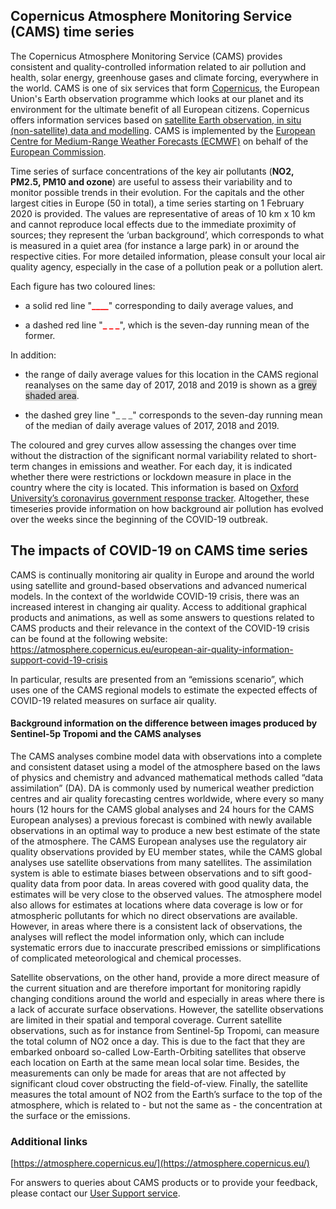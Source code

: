 ## Copernicus Atmosphere Monitoring Service (CAMS) time series
The Copernicus Atmosphere Monitoring Service (CAMS) provides consistent and quality-controlled information related to air pollution and health, solar energy, greenhouse gases and climate forcing, everywhere in the world. CAMS is one of six services that form [Copernicus](http://www.copernicus.eu/), the European Union's Earth observation programme which looks at our planet and its environment for the ultimate benefit of all European citizens. Copernicus offers information services based on [satellite Earth observation, in situ (non-satellite) data and modelling](https://atmosphere.copernicus.eu/what-we-do). CAMS is implemented by the [European Centre for Medium-Range Weather Forecasts (ECMWF)](http://www.ecmwf.int/) on behalf of the [European Commission](http://ec.europa.eu/growth/sectors/space/copernicus/). 

Time series of surface concentrations of the key air pollutants (**NO2, PM2.5, PM10 and ozone**) are useful to assess their variability and to monitor possible trends in their evolution. For the capitals and the other largest cities in Europe (50 in total), a time series starting on 1 February 2020 is provided. The values are representative of areas of 10 km x 10 km and cannot reproduce local effects due to the immediate proximity of sources; they represent the ‘urban background’, which corresponds to what is measured in a quiet area (for instance a large park) in or around the respective cities. For more detailed information, please consult your local air quality agency, especially in the case of a pollution peak or a pollution alert.

Each figure has two coloured lines: 

- a solid red line "**<span style="color:red">____</span>**" corresponding to daily average values, and 

- a dashed red line "**<span style="color:red">_ _ _</span>**", which is the seven-day running mean of the former. 

In addition:

- the range of daily average values for this location in the CAMS regional reanalyses on the same day of 2017, 2018 and 2019 is shown as a <span style="background-color:lightgrey">grey shaded area</span>. 

- the dashed grey line "**<span style="color:grey">_ _ _</span>**" corresponds to the seven-day running mean of the median of daily average values of 2017, 2018 and 2019. 

The coloured and grey curves allow assessing the changes over time without the distraction of the significant normal variability related to short-term changes in emissions and weather. For each day, it is indicated whether there were restrictions or lockdown measure in place in the country where the city is located. This information is based on [Oxford University’s coronavirus government response tracker](https://www.bsg.ox.ac.uk/research/research-projects/coronavirus-government-response-tracker). Altogether, these timeseries provide information on how background air pollution has evolved over the weeks since the beginning of the COVID-19 outbreak.


## The impacts of COVID-19 on CAMS time series
CAMS is continually monitoring air quality in Europe and around the world using satellite and ground-based observations and advanced numerical models. In the context of the worldwide COVID-19 crisis, there was an increased interest in changing air quality. Access to additional graphical products and animations, as well as some answers to questions related to CAMS products and their relevance in the context of the COVID-19 crisis can be found at the following website: https://atmosphere.copernicus.eu/european-air-quality-information-support-covid-19-crisis 

In particular, results are presented from an “emissions scenario”, which uses one of the CAMS regional models to estimate the expected effects of COVID-19 related measures on surface air quality.

#### Background information on the difference between images produced by Sentinel-5p Tropomi and the CAMS analyses

The CAMS analyses combine model data with observations into a complete and consistent dataset using a model of the atmosphere based on the laws of physics and chemistry and advanced mathematical methods called “data assimilation” (DA). DA is commonly used by numerical weather prediction centres and air quality forecasting centres worldwide, where every so many hours (12 hours for the CAMS global analyses and 24 hours for the CAMS European analyses) a previous forecast is combined with newly available observations in an optimal way to produce a new best estimate of the state of the atmosphere. The CAMS European analyses use the regulatory air quality observations provided by EU member states, while the CAMS global analyses use satellite observations from many satellites. The assimilation system is able to estimate biases between observations and to sift good-quality data from poor data. In areas covered with good quality data, the estimates will be very close to the observed values. The atmosphere model also allows for estimates at locations where data coverage is low or for atmospheric pollutants for which no direct observations are available. However, in areas where there is a consistent lack of observations, the analyses will reflect the model information only, which can include systematic errors due to inaccurate prescribed emissions or simplifications of complicated meteorological and chemical processes.

Satellite observations, on the other hand, provide a more direct measure of the current situation and are therefore important for monitoring rapidly changing conditions around the world and especially in areas where there is a lack of accurate surface observations. However, the satellite observations are limited in their spatial and temporal coverage. Current satellite observations, such as for instance from Sentinel-5p Tropomi, can measure the total column of NO2 once a day. This is due to the fact that they are embarked onboard so-called Low-Earth-Orbiting satellites that observe each location on Earth at the same mean local solar time. Besides, the measurements can only be made for areas that are not affected by significant cloud cover obstructing the field-of-view. Finally, the satellite measures the total amount of NO2 from the Earth’s surface to the top of the atmosphere, which is related to - but not the same as - the concentration at the surface or the emissions.

### Additional links
[https://atmosphere.copernicus.eu/](https://atmosphere.copernicus.eu/) 

For answers to queries about CAMS products or to provide your feedback, please contact our [User Support service](mailto:copernicus-support@ecmwf.int).

